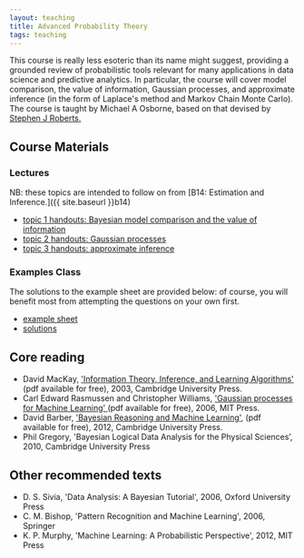 ```yaml
---
layout: teaching
title: Advanced Probability Theory
tags: teaching
---
```


This course is really less esoteric than its name might suggest, providing a grounded review of probabilistic tools relevant for many applications in data science and predictive analytics. In particular, the course will cover model comparison, the value of information, Gaussian processes, and approximate inference (in the form of Laplace's method and Markov Chain Monte Carlo). The course is taught by Michael A Osborne, based on that devised by [Stephen J Roberts.](http://www.robots.ox.ac.uk/~sjrob/)


## Course Materials

### Lectures
NB: these topics are intended to follow on from [B14: Estimation and Inference.]({{ site.baseurl }}b14)

<ul class='plus'>
    <li>
        <a href="{{ site.baseurl }}teaching/C24/1_slides_model_comparison_and_information.pdf">
            topic 1 handouts: Bayesian model comparison and the value of information
        </a>
    </li>
    <li>
        <a href="{{ site.baseurl }}teaching/C24/2_slides_Gaussian_processes.pdf">
            topic 2 handouts: Gaussian processes
        </a>
    </li>
    <li>
        <a href="{{ site.baseurl }}teaching/C24/3_slides_approximation.pdf">
            topic 3 handouts: approximate inference
        </a>
    </li>
</ul>


### Examples Class

The solutions to the example sheet are provided below: of course, you will benefit most from attempting the questions on your own first.

<ul class='plus'>
    <li>
        <a href="{{ site.baseurl }}teaching/C24/c24_adv_prob_examples.pdf">
            example sheet
        </a>
    </li>    
    <li>
        <a href="{{ site.baseurl }}teaching/C24/c24_adv_prob_solutions.pdf">
            solutions
        </a>
    </li>
</ul>

## Core reading

<ul class='plus'>
<li>David MacKay, <a href="http://www.inference.phy.cam.ac.uk/itprnn/book.html"> 'Information Theory, Inference, and Learning Algorithms'</a> (pdf available for free), 2003, Cambridge University Press.</li>
<li>
    Carl Edward Rasmussen and Christopher Williams, 
    <a href="http://www.gaussianprocess.org/gpml/chapters/">'Gaussian processes for Machine Learning'
    </a> (pdf available for free), 2006, MIT Press.
</li>
<li>David Barber, <a href="http://web4.cs.ucl.ac.uk/staff/D.Barber/pmwiki/pmwiki.php?n=Brml.Online"> 'Bayesian Reasoning and Machine Learning'</a>, (pdf available for free), 2012, Cambridge University Press.</li>
<li>Phil Gregory, 'Bayesian Logical Data Analysis for the Physical Sciences&rsquo;, 2010, Cambridge University Press</li>
</ul>

<h2>Other recommended texts</h2>

<ul class='plus'>
<li>D. S. Sivia, 'Data Analysis: A Bayesian Tutorial', 2006, Oxford University Press</li>
<li>C. M. Bishop, 'Pattern Recognition and Machine Learning', 2006, Springer</li>
<li>K. P. Murphy, 'Machine Learning: A Probabilistic Perspective', 2012, MIT Press</li>
</ul>

